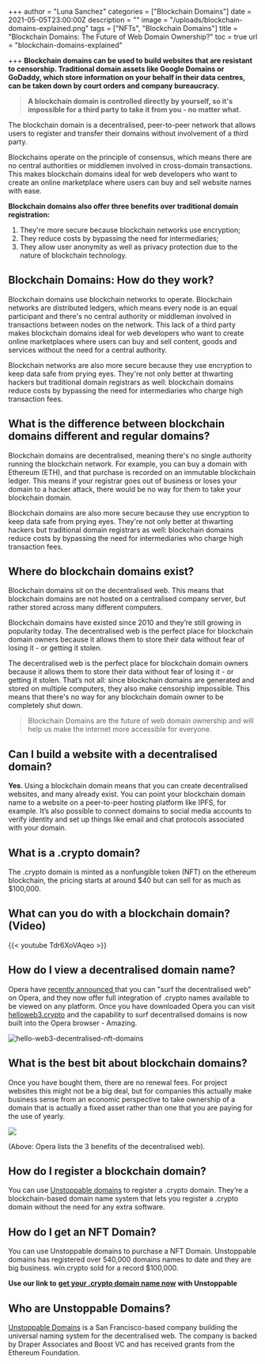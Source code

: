 +++
author = "Luna Sanchez"
categories = ["Blockchain Domains"]
date = 2021-05-05T23:00:00Z
description = ""
image = "/uploads/blockchain-domains-explained.png"
tags = ["NFTs", "Blockchain Domains"]
title = "Blockchain Domains: The Future of Web Domain Ownership?"
toc = true
url = "blockchain-domains-explained"

+++
**Blockchain domains can be used to build websites that are resistant to censorship. Traditional domain assets like Google Domains or GoDaddy, which store information on your behalf in their data centres, can be taken down by court orders and company bureaucracy.**

> **A blockchain domain is controlled directly by yourself, so it's impossible for a third party to take it from you - no matter what.**

The blockchain domain is a decentralised, peer-to-peer network that allows users to register and transfer their domains without involvement of a third party.

Blockchains operate on the principle of consensus, which means there are no central authorities or middlemen involved in cross-domain transactions. This makes blockchain domains ideal for web developers who want to create an online marketplace where users can buy and sell website names with ease.

**Blockchain domains also offer three benefits over traditional domain registration:**

1. They're more secure because blockchain networks use encryption;
2. They reduce costs by bypassing the need for intermediaries;
3. They allow user anonymity as well as privacy protection due to the nature of blockchain technology.

## Blockchain Domains: How do they work?

Blockchain domains use blockchain networks to operate. Blockchain networks are distributed ledgers, which means every node is an equal participant and there's no central authority or middleman involved in transactions between nodes on the network. This lack of a third party makes blockchain domains ideal for web developers who want to create online marketplaces where users can buy and sell content, goods and services without the need for a central authority.

Blockchain networks are also more secure because they use encryption to keep data safe from prying eyes. They're not only better at thwarting hackers but traditional domain registrars as well: blockchain domains reduce costs by bypassing the need for intermediaries who charge high transaction fees.

## What is the difference between blockchain domains different and regular domains?

Blockchain domains are decentralised, meaning there's no single authority running the blockchain network. For example, you can buy a domain with Ethereum (ETH), and that purchase is recorded on an immutable blockchain ledger. This means if your registrar goes out of business or loses your domain to a hacker attack, there would be no way for them to take your blockchain domain.

Blockchain domains are also more secure because they use encryption to keep data safe from prying eyes. They're not only better at thwarting hackers but traditional domain registrars as well: blockchain domains reduce costs by bypassing the need for intermediaries who charge high transaction fees.

## Where do blockchain domains exist?

Blockchain domains sit on the decentralised web. This means that blockchain domains are not hosted on a centralised company server, but rather stored across many different computers.

Blockchain domains have existed since 2010 and they’re still growing in popularity today. The decentralised web is the perfect place for blockchain domain owners because it allows them to store their data without fear of losing it - or getting it stolen.

The decentralised web is the perfect place for blockchain domain owners because it allows them to store their data without fear of losing it - or getting it stolen. That’s not all: since blockchain domains are generated and stored on multiple computers, they also make censorship impossible. This means that there's no way for any blockchain domain owner to be completely shut down.

> Blockchain Domains are the future of web domain ownership and will help us make the internet more accessible for everyone.

## Can I build a website with a decentralised domain?

**Yes**. Using a blockchain domain means that you can create decentralised websites, and many already exist. You can point your blockchain domain name to a website on a peer-to-peer hosting platform like IPFS, for example. It’s also possible to connect domains to social media accounts to verify identity and set up things like email and chat protocols associated with your domain.

## What is a .crypto domain?

The .crypto domain is minted as a nonfungible token (NFT) on the ethereum blockchain, the pricing starts at around $40 but can sell for as much as $100,000.

## What can you do with a blockchain domain? (Video)

{{< youtube Tdr6XoVAqeo >}}

## How do I view a decentralised domain name?

Opera have [recently announced ](https://cointelegraph.com/news/web-browser-opera-integrates-crypto-domain-names-for-users-on-any-device)that you can "surf the decentralised web" on Opera, and they now offer full integration of .crypto names available to be viewed on any platform.  Once you have downloaded Opera you can visit [helloweb3.crypto](helloweb3.crypto) and the capability to surf decentralised domains is now built into the Opera browser - Amazing.

![hello-web3-decentralised-nft-domains](/uploads/opera-unstopabble-screenshot-domains-nft.png)

## What is the best bit about blockchain domains?

Once you have bought them, there are no renewal fees.  For project websites this might not be a big deal, but for companies this actually make business sense from an economic perspective to take ownership of a domain that is actually a fixed asset rather than one that you are paying for the use of yearly.

![](/uploads/web3-decentralisation-ownership-security.png)

(Above: Opera lists the 3 benefits of the decentralised web).

## How do I register a blockchain domain?

You can use [Unstoppable domains](/link/unstoppable-domains) to register a .crypto domain. They’re a blockchain-based domain name system that lets you register a .crypto domain without the need for any extra software.

## How do I get an NFT Domain?

You can use Unstoppable domains to purchase a NFT Domain. Unstoppable domains has registered over 540,000 domains names to date and they are big business. win.crypto sold for a record $100,000.

**Use our link to** [**get your .crypto domain name now**](/link/unstoppable-domains) **with Unstoppable**

## **Who are Unstoppable Domains?**

[Unstoppable Domains](/link/unstoppable-domains) is a San Francisco-based company building the universal naming system for the decentralised web. The company is backed by Draper Associates and Boost VC and has received grants from the Ethereum Foundation.